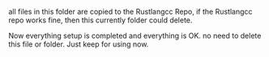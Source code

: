 all files in this folder are copied to the Rustlangcc Repo, if the Rustlangcc repo works fine, then this currently folder could delete.  

Now everything setup is completed and everything is OK. no need to delete this file or folder. Just keep for using now.  